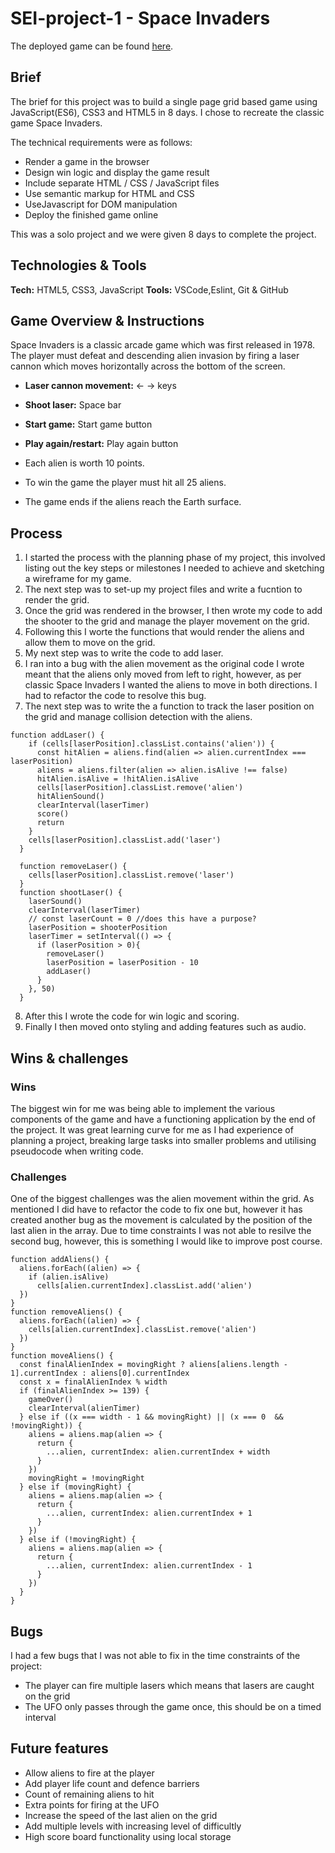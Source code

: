 # SEI-project-1 - Space Invaders

The deployed game can be found [here](https://nhurstknight.github.io/space-invaders/).

## Brief

The brief for this project was to build a single page grid based game using JavaScript(ES6), CSS3 and HTML5 in 8 days. I chose to recreate the classic game Space Invaders.

The technical requirements were as follows:
- Render a game in the browser
- Design win logic and display the game result
- Include separate HTML / CSS / JavaScript files
- Use semantic markup for HTML and CSS
- UseJavascript for DOM manipulation
- Deploy the finished game online

This was a solo project and we were given 8 days to complete the project.

## Technologies & Tools

**Tech:** HTML5, CSS3, JavaScript
**Tools:** VSCode,Eslint, Git & GitHub


## Game Overview & Instructions
Space Invaders is a classic arcade game which was first released in 1978. The player must defeat and descending alien invasion by firing a laser cannon which moves horizontally across the bottom of the screen.

- **Laser cannon movement:** ← → keys
- **Shoot laser:** Space bar
- **Start game:** Start game button 
- **Play again/restart:** Play again button

- Each alien is worth 10 points.
- To win the game the player must hit all 25 aliens. 
- The game ends if the aliens reach the Earth surface.

## Process
1. I started the process with the planning phase of my project, this involved listing out the key steps or milestones I needed to achieve and sketching a wireframe for my game.
2. The next step was to set-up my project files and write a fucntion to render the grid.
3. Once the grid was rendered in the browser, I then wrote my code to add the shooter to the grid and manage the player movement on the grid.
4. Following this I worte the functions that would render the aliens and allow them to move on the grid. 
5. My next step was to write the code to add laser. 
6. I ran into a bug with the alien movement as the original code I wrote meant that the aliens only moved from left to right, however, as per classic Space Invaders I wanted the aliens to move in both directions. I had to refactor the code to resolve this bug.
7. The next step was to write the a function to track the laser position on the grid and manage collision detection with the aliens. 
```
function addLaser() {
    if (cells[laserPosition].classList.contains('alien')) {
      const hitAlien = aliens.find(alien => alien.currentIndex === laserPosition)
      aliens = aliens.filter(alien => alien.isAlive !== false)
      hitAlien.isAlive = !hitAlien.isAlive
      cells[laserPosition].classList.remove('alien')
      hitAlienSound()
      clearInterval(laserTimer)
      score()
      return
    } 
    cells[laserPosition].classList.add('laser')
  }

  function removeLaser() {
    cells[laserPosition].classList.remove('laser')
  }
  function shootLaser() {
    laserSound()
    clearInterval(laserTimer)
    // const laserCount = 0 //does this have a purpose?
    laserPosition = shooterPosition
    laserTimer = setInterval(() => {
      if (laserPosition > 0){
        removeLaser()
        laserPosition = laserPosition - 10
        addLaser()
      }
    }, 50) 
  } 
```
8. After this I wrote the code for win logic and scoring.
9. Finally I then moved onto styling and adding features such as audio.


## Wins & challenges
### Wins
The biggest win for me was being able to implement the various components of the game and have a functioning application by the end of the project. It was great learning curve for me as I had experience of planning a project, breaking large tasks into smaller problems and utilising pseudocode when writing code. 

### Challenges
One of the biggest challenges was the alien movement within the grid. As mentioned I did have to refactor the code to fix one but, however it has created another bug as the movement is calculated by the position of the last alien in the array. Due to time constraints I was not able to resilve the second bug, however, this is something I would like to improve post course.

```
function addAliens() {
  aliens.forEach((alien) => {
    if (alien.isAlive)
      cells[alien.currentIndex].classList.add('alien')
  })
}
function removeAliens() {
  aliens.forEach((alien) => {
    cells[alien.currentIndex].classList.remove('alien')
  })
}
function moveAliens() {
  const finalAlienIndex = movingRight ? aliens[aliens.length - 1].currentIndex : aliens[0].currentIndex
  const x = finalAlienIndex % width 
  if (finalAlienIndex >= 139) {
    gameOver()
    clearInterval(alienTimer)
  } else if ((x === width - 1 && movingRight) || (x === 0  && !movingRight)) { 
    aliens = aliens.map(alien => {
      return {
        ...alien, currentIndex: alien.currentIndex + width
      }
    })
    movingRight = !movingRight
  } else if (movingRight) {
    aliens = aliens.map(alien => {
      return {
        ...alien, currentIndex: alien.currentIndex + 1
      }
    })
  } else if (!movingRight) { 
    aliens = aliens.map(alien => {
      return {
        ...alien, currentIndex: alien.currentIndex - 1
      }
    })
  } 
}

```

## Bugs
I had a few bugs that I was not able to fix in the time constraints of the project:
- The player can fire multiple lasers which means that lasers are caught on the grid
- The UFO only passes through the game once, this should be on a timed interval

## Future features
- Allow aliens to fire at the player
- Add player life count and defence barriers
- Count of remaining aliens to hit
- Extra points for firing at the UFO
- Increase the speed of the last alien on the grid
- Add multiple levels with increasing level of difficultly
- High score board functionality using local storage
